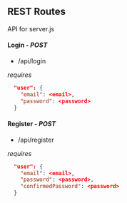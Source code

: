 ## REST Routes
API for server.js



#### Login - *POST*
* /api/login

_requires_
```json
  "user": {
    "email": <email>,
    "password": <password>
  }
```


#### Register - *POST*
* /api/register

_requires_
```json
  "user": {
    "email": <email>,
    "password": <password>,
    "confirmedPassword": <password>
  }
```
